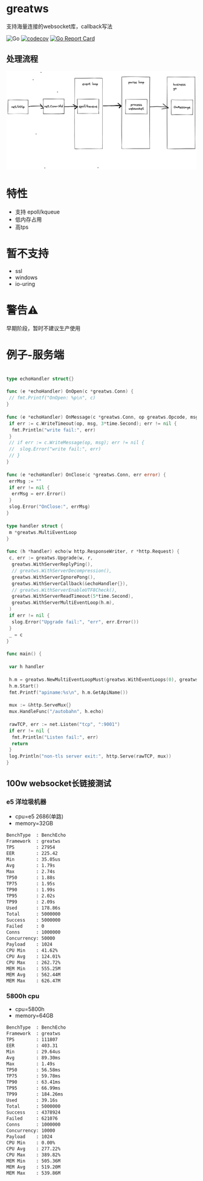 # greatws

支持海量连接的websocket库，callback写法

![Go](https://github.com/antlabs/greatws/workflows/Go/badge.svg)
[![codecov](https://codecov.io/gh/antlabs/greatws/branch/master/graph/badge.svg)](https://codecov.io/gh/antlabs/greatws)
[![Go Report Card](https://goreportcard.com/badge/github.com/antlabs/greatws)](https://goreportcard.com/report/github.com/antlabs/greatws)

## 处理流程

![greatws.png](https://github.com/antlabs/images/blob/main/greatws/greatws.png?raw=true)

# 特性

* 支持 epoll/kqueue
* 低内存占用
* 高tps

# 暂不支持

* ssl
* windows
* io-uring

# 警告⚠️

早期阶段，暂时不建议生产使用

# 例子-服务端

```go

type echoHandler struct{}

func (e *echoHandler) OnOpen(c *greatws.Conn) {
 // fmt.Printf("OnOpen: %p\n", c)
}

func (e *echoHandler) OnMessage(c *greatws.Conn, op greatws.Opcode, msg []byte) {
 if err := c.WriteTimeout(op, msg, 3*time.Second); err != nil {
  fmt.Println("write fail:", err)
 }
 // if err := c.WriteMessage(op, msg); err != nil {
 //  slog.Error("write fail:", err)
 // }
}

func (e *echoHandler) OnClose(c *greatws.Conn, err error) {
 errMsg := ""
 if err != nil {
  errMsg = err.Error()
 }
 slog.Error("OnClose:", errMsg)
}

type handler struct {
 m *greatws.MultiEventLoop
}

func (h *handler) echo(w http.ResponseWriter, r *http.Request) {
 c, err := greatws.Upgrade(w, r,
  greatws.WithServerReplyPing(),
  // greatws.WithServerDecompression(),
  greatws.WithServerIgnorePong(),
  greatws.WithServerCallback(&echoHandler{}),
  // greatws.WithServerEnableUTF8Check(),
  greatws.WithServerReadTimeout(5*time.Second),
  greatws.WithServerMultiEventLoop(h.m),
 )
 if err != nil {
  slog.Error("Upgrade fail:", "err", err.Error())
 }
 _ = c
}

func main() {

 var h handler

 h.m = greatws.NewMultiEventLoopMust(greatws.WithEventLoops(0), greatws.WithMaxEventNum(256), greatws.WithLogLevel(slog.LevelError)) // epoll, kqueue
 h.m.Start()
 fmt.Printf("apiname:%s\n", h.m.GetApiName())

 mux := &http.ServeMux{}
 mux.HandleFunc("/autobahn", h.echo)

 rawTCP, err := net.Listen("tcp", ":9001")
 if err != nil {
  fmt.Println("Listen fail:", err)
  return
 }
 log.Println("non-tls server exit:", http.Serve(rawTCP, mux))
}
```

## 100w websocket长链接测试

### e5 洋垃圾机器

* cpu=e5 2686(单路)
* memory=32GB

```
BenchType  : BenchEcho
Framework  : greatws
TPS        : 27954
EER        : 225.42
Min        : 35.05us
Avg        : 1.79s
Max        : 2.74s
TP50       : 1.88s
TP75       : 1.95s
TP90       : 1.99s
TP95       : 2.02s
TP99       : 2.09s
Used       : 178.86s
Total      : 5000000
Success    : 5000000
Failed     : 0
Conns      : 1000000
Concurrency: 50000
Payload    : 1024
CPU Min    : 41.62%
CPU Avg    : 124.01%
CPU Max    : 262.72%
MEM Min    : 555.25M
MEM Avg    : 562.44M
MEM Max    : 626.47M
```

### 5800h cpu

* cpu=5800h
* memory=64GB

```
BenchType  : BenchEcho
Framework  : greatws
TPS        : 111807
EER        : 403.31
Min        : 29.64us
Avg        : 89.30ms
Max        : 1.49s
TP50       : 56.58ms
TP75       : 59.78ms
TP90       : 63.41ms
TP95       : 66.99ms
TP99       : 184.26ms
Used       : 39.16s
Total      : 5000000
Success    : 4378924
Failed     : 621076
Conns      : 1000000
Concurrency: 10000
Payload    : 1024
CPU Min    : 0.00%
CPU Avg    : 277.22%
CPU Max    : 389.82%
MEM Min    : 505.36M
MEM Avg    : 519.20M
MEM Max    : 539.86M
```
